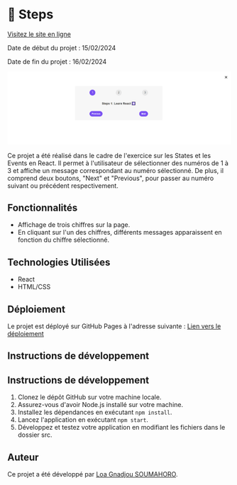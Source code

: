 # 🎲 Steps

[Visitez le site en ligne]()

Date de début du projet : 15/02/2024

Date de fin du projet : 16/02/2024

![Step](./src/images/step-image-site.png)

Ce projet a été réalisé dans le cadre de l'exercice sur les States et les Events en React. Il permet à l'utilisateur de sélectionner des numéros de 1 à 3 et affiche un message correspondant au numéro sélectionné. De plus, il comprend deux boutons, "Next" et "Previous", pour passer au numéro suivant ou précédent respectivement.

## Fonctionnalités

- Affichage de trois chiffres sur la page.
- En cliquant sur l'un des chiffres, différents messages apparaissent en fonction du chiffre sélectionné.

## Technologies Utilisées

- React
- HTML/CSS

## Déploiement

Le projet est déployé sur GitHub Pages à l'adresse suivante : [Lien vers le déploiement]()

## Instructions de développement

## Instructions de développement

1. Clonez le dépôt GitHub sur votre machine locale.
2. Assurez-vous d'avoir Node.js installé sur votre machine.
3. Installez les dépendances en exécutant `npm install`.
4. Lancez l'application en exécutant `npm start`.
5. Développez et testez votre application en modifiant les fichiers dans le dossier src.

## Auteur

Ce projet a été développé par [Loa Gnadjou SOUMAHORO](https://github.com/LoaGnadjouSoumahoro).
